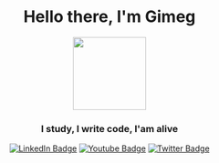 <h1 align="center">Hello there, I'm Gimeg</h1>
<p align="center"><img src="https://media.giphy.com/media/ndIq5ohg1pyfqyVOII/giphy.gif" height="128"/ align="center"></p>
<h3 align="center">I study, I write code, I'am alive</h3>
<div id="badges" align="center">
    <a href="https://t.me/giimeg"><img src="https://img.shields.io/badge/Telegram-cyan?logo=telegram&logoColor=blue&style=for-the-badge" alt="LinkedIn Badge"/></a>
    <a href="mailto:timofeyf59@gmail.com"><img src="https://img.shields.io/badge/Gmail-white?logo=gmail&logoColor=red&style=for-the-badge" alt="Youtube Badge"/></a>
    <a href="https://discordapp.com/users/557141005455851533/"></href><img src="https://img.shields.io/badge/Discord-blue?logo=discord&logoColor=white&style=for-the-badge" alt="Twitter Badge"/></a>
  </div>
